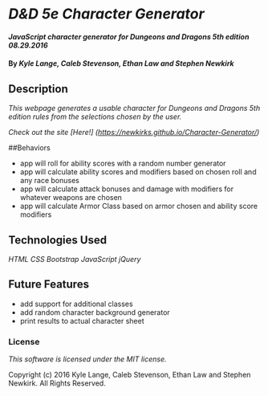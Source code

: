 # _D&D 5e Character Generator_

#### _JavaScript character generator for Dungeons and Dragons 5th edition 08.29.2016_

#### By _**Kyle Lange, Caleb Stevenson, Ethan Law and Stephen Newkirk**_

## Description

_This webpage generates a usable character for Dungeons and Dragons 5th edition rules from the selections chosen by the user._

_Check out the site [Here!] (https://newkirks.github.io/Character-Generator/)_

##Behaviors

* app will roll for ability scores with a random number generator
* app will calculate ability scores and modifiers based on chosen roll and any race bonuses
* app will calculate attack bonuses and damage with modifiers for whatever weapons are chosen
* app will calculate Armor Class based on armor chosen and ability score modifiers

## Technologies Used

_HTML_
_CSS_
_Bootstrap_
_JavaScript_
_jQuery_

## Future Features

* add support for additional classes
* add random character background generator
* print results to actual character sheet

### License

_This software is licensed under the MIT license._

Copyright (c) 2016 Kyle Lange, Caleb Stevenson, Ethan Law and Stephen Newkirk. All Rights Reserved.
